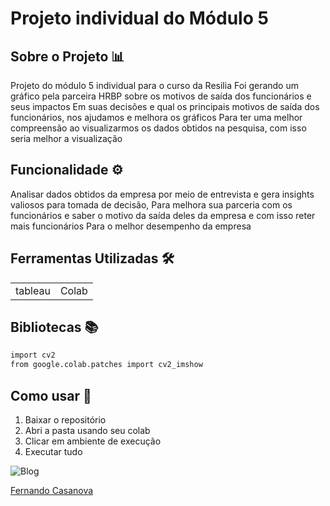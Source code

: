 # Projeto individual do Módulo 5


## Sobre o Projeto 📊

Projeto do módulo 5 individual para o curso da Resilia
Foi gerando um gráfico pela parceira HRBP sobre os motivos de saída dos funcionários e seus impactos
Em suas decisões e qual os principais motivos de saída dos funcionários, nos ajudamos e melhora os gráficos
Para ter uma melhor compreensão ao visualizarmos os dados obtidos na pesquisa, com isso seria melhor a visualização


## Funcionalidade  ⚙️

Analisar dados obtidos da empresa por meio de entrevista e gera insights valiosos para tomada de decisão,
Para melhora sua parceria com os funcionários e saber o motivo da saída deles da empresa e com isso reter mais funcionários
Para o melhor desempenho da empresa


## Ferramentas Utilizadas 🛠️

<table>
  <tr>    
    <td>tableau</td>    
    <td>Colab</td>     
  </tr> 
</table>

## Bibliotecas 📚
```bash
import cv2
from google.colab.patches import cv2_imshow
```

## Como usar 🔌
1. Baixar o repositório
2. Abri a pasta usando seu colab
3. Clicar em ambiente de execução
4. Executar tudo

![Blog](https://img.shields.io/badge/LinkedIn-0077B5?style=for-the-badge&logo=linkedin&logoColor=white)



[Fernando Casanova](https://www.linkedin.com/in/fernandocfs/)



